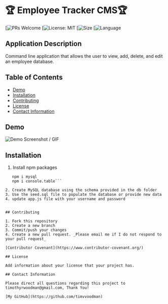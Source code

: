 
# 🏆 Employee Tracker CMS🏆

[![PRs Welcome](https://img.shields.io/badge/PRs-welcome-brightgreen.svg?style=flat-square)
[![License: MIT](https://img.shields.io/badge/License-MIT-blue.svg)
[![Size](https://img.shields.io/github/repo-size/timvvoodman/Employee-Tracker-CMSgit)
[![Language](https://img.shields.io/github/languages/top/timvvoodman/Employee-Tracker-CMS)


## Application Description

Command line application that allows the user to view, add, delete, and edit an employee database.

## Table of Contents

- [Demo](#demo)
- [Installation](#installation)
- [Contributing](#contributing)
- [License](#license)
- [Contact Information](#contact-information)

## Demo

![Demo Screenshot / GIF](Link)  


## Installation
1. Install npm packages

```npm i inquirer
   npm i mysql
   npm i console.table```

2. Create MySQL database using the schema provided in the db folder
3. Use the seed.sql file to populate the database or provide new data
4. update app.js file with your username and password


## Contributing

1. Fork this repository
2. Create a new branch
3. Commit/push your changes
4. Create a new pull request. _Please email me if I do not respond to your pull request_

[Contributor Covenant](https://www.contributor-covenant.org/)

## License

Add information about your license that your project has.

## Contact Information

Please direct all questions regarding this project to timothyrwoodman@gmail.com, Thank You!

[My GitHub](https://github.com/timvvoodman)